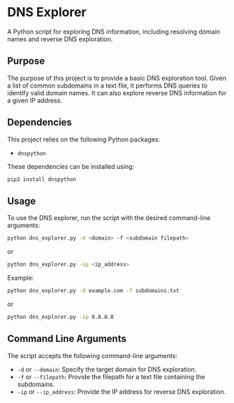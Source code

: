# DNS Explorer

A Python script for exploring DNS information, including resolving domain names and reverse DNS exploration.

## Purpose

The purpose of this project is to provide a basic DNS exploration tool. Given a list of common subdomains in a text file, it performs DNS queries to identify valid domain names. It can also explore reverse DNS information for a given IP address. 

## Dependencies

This project relies on the following Python packages:
- `dnspython`

These dependencies can be installed using:

```bash
pip3 install dnspython
```

## Usage

To use the DNS explorer, run the script with the desired command-line arguments:

```bash
python dns_explorer.py -d <domain> -f <subdomain filepath>
```
or 
```bash
python dns_explorer.py -ip <ip_address>
```

Example:
```bash
python dns_explorer.py -d example.com -f subdomains.txt
```
or 
```bash
python dns_explorer.py -ip 8.8.8.8
```

## Command Line Arguments

The script accepts the following command-line arguments:

- `-d` or `--domain`: Specify the target domain for DNS exploration.
- `-f` or `--filepath`: Provide the filepath for a text file containing the subdomains.
- `-ip` or `--ip_address`: Provide the IP address for reverse DNS exploration.
